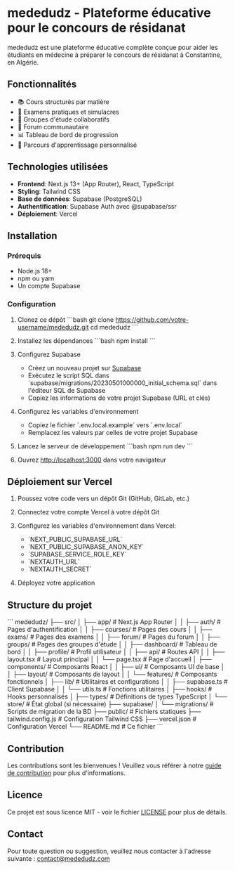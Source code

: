 # mededudz - Plateforme éducative pour le concours de résidanat

mededudz est une plateforme éducative complète conçue pour aider les étudiants en médecine à préparer le concours de résidanat à Constantine, en Algérie.

## Fonctionnalités

- 📚 Cours structurés par matière
- 📝 Examens pratiques et simulacres
- 👥 Groupes d'étude collaboratifs
- 💬 Forum communautaire
- 📊 Tableau de bord de progression
- 🎯 Parcours d'apprentissage personnalisé

## Technologies utilisées

- **Frontend**: Next.js 13+ (App Router), React, TypeScript
- **Styling**: Tailwind CSS
- **Base de données**: Supabase (PostgreSQL)
- **Authentification**: Supabase Auth avec @supabase/ssr
- **Déploiement**: Vercel

## Installation

### Prérequis

- Node.js 18+ 
- npm ou yarn
- Un compte Supabase

### Configuration

1. Clonez ce dépôt
   \`\`\`bash
   git clone https://github.com/votre-username/mededudz.git
   cd mededudz
   \`\`\`

2. Installez les dépendances
   \`\`\`bash
   npm install
   \`\`\`

3. Configurez Supabase
   - Créez un nouveau projet sur [Supabase](https://supabase.com)
   - Exécutez le script SQL dans \`supabase/migrations/20230501000000_initial_schema.sql\` dans l'éditeur SQL de Supabase
   - Copiez les informations de votre projet Supabase (URL et clés)

4. Configurez les variables d'environnement
   - Copiez le fichier \`.env.local.example\` vers \`.env.local\`
   - Remplacez les valeurs par celles de votre projet Supabase

5. Lancez le serveur de développement
   \`\`\`bash
   npm run dev
   \`\`\`

6. Ouvrez [http://localhost:3000](http://localhost:3000) dans votre navigateur

## Déploiement sur Vercel

1. Poussez votre code vers un dépôt Git (GitHub, GitLab, etc.)

2. Connectez votre compte Vercel à votre dépôt Git

3. Configurez les variables d'environnement dans Vercel:
   - \`NEXT_PUBLIC_SUPABASE_URL\`
   - \`NEXT_PUBLIC_SUPABASE_ANON_KEY\`
   - \`SUPABASE_SERVICE_ROLE_KEY\`
   - \`NEXTAUTH_URL\`
   - \`NEXTAUTH_SECRET\`

4. Déployez votre application

## Structure du projet

\`\`\`
mededudz/
├── src/
│   ├── app/                 # Next.js App Router
│   │   ├── auth/           # Pages d'authentification
│   │   ├── courses/        # Pages des cours
│   │   ├── exams/          # Pages des examens
│   │   ├── forum/          # Pages du forum
│   │   ├── groups/         # Pages des groupes d'étude
│   │   ├── dashboard/      # Tableau de bord
│   │   ├── profile/        # Profil utilisateur
│   │   ├── api/            # Routes API
│   │   ├── layout.tsx      # Layout principal
│   │   └── page.tsx        # Page d'accueil
│   ├── components/         # Composants React
│   │   ├── ui/             # Composants UI de base
│   │   ├── layout/         # Composants de layout
│   │   └── features/       # Composants fonctionnels
│   ├── lib/                # Utilitaires et configurations
│   │   ├── supabase.ts     # Client Supabase
│   │   └── utils.ts        # Fonctions utilitaires
│   ├── hooks/              # Hooks personnalisés
│   ├── types/              # Définitions de types TypeScript
│   └── store/              # État global (si nécessaire)
├── supabase/
│   └── migrations/         # Scripts de migration de la BD
├── public/                 # Fichiers statiques
├── tailwind.config.js      # Configuration Tailwind CSS
├── vercel.json            # Configuration Vercel
└── README.md              # Ce fichier
\`\`\`

## Contribution

Les contributions sont les bienvenues ! Veuillez vous référer à notre [guide de contribution](CONTRIBUTING.md) pour plus d'informations.

## Licence

Ce projet est sous licence MIT - voir le fichier [LICENSE](LICENSE) pour plus de détails.

## Contact

Pour toute question ou suggestion, veuillez nous contacter à l'adresse suivante : contact@mededudz.com
